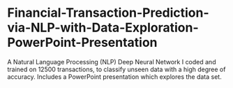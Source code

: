 # Financial-Transaction-Prediction-via-NLP-with-Data-Exploration-PowerPoint-Presentation
A Natural Language Processing (NLP) Deep Neural Network I coded and trained on 12500 transactions, to classify unseen data with a high degree of accuracy. Includes a PowerPoint presentation which explores the data set.
